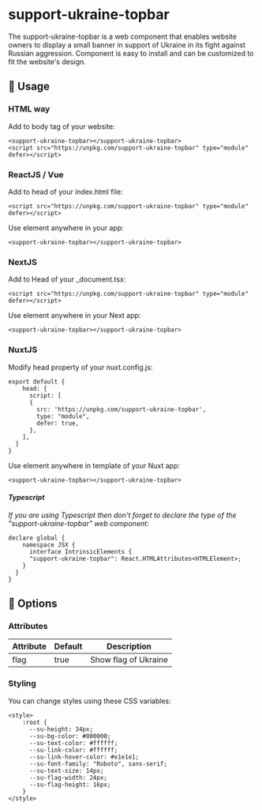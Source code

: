 # support-ukraine-topbar

The support-ukraine-topbar is a web component that enables website owners to display a small banner in support of Ukraine in its fight against Russian aggression. Component is easy to install and can be customized to fit the website's design.

## 📖 Usage

### HTML way

Add to body tag of your website:

    <support-ukraine-topbar></support-ukraine-topbar>
    <script src="https://unpkg.com/support-ukraine-topbar" type="module" defer></script>

### ReactJS / Vue

Add to head of your index.html file:

    <script src="https://unpkg.com/support-ukraine-topbar" type="module" defer></script>

Use element anywhere in your app:

    <support-ukraine-topbar></support-ukraine-topbar>

### NextJS

Add to Head of your \_document.tsx:

    <script src="https://unpkg.com/support-ukraine-topbar" type="module" defer></script>

Use element anywhere in your Next app:

    <support-ukraine-topbar></support-ukraine-topbar>

### NuxtJS

Modify head property of your nuxt.config.js:

    export default {
        head: {
          script: [
          {
            src: 'https://unpkg.com/support-ukraine-topbar',
            type: "module",
            defer: true,
          },
        ],
      ]
    }

Use element anywhere in template of your Nuxt app:

    <support-ukraine-topbar></support-ukraine-topbar>

#### _Typescript_

_If you are using Typescript then don't forget to declare the type of the "support-ukraine-topbar" web component:_

    declare global {
        namespace JSX {
          interface IntrinsicElements {
          "support-ukraine-topbar": React.HTMLAttributes<HTMLElement>;
        }
      }
    }

## 🌈 Options

### Attributes

| Attribute| Default | Description |
|--|--| -- |
| flag | true | Show flag of Ukraine |

### Styling

You can change styles using these CSS variables:

    <style>
        :root {
          --su-height: 34px;
          --su-bg-color: #000000;
          --su-text-color: #ffffff;
          --su-link-color: #ffffff;
          --su-link-hover-color: #e1e1e1;
          --su-font-family: "Roboto", sans-serif;
          --su-text-size: 14px;
          --su-flag-width: 24px;
          --su-flag-height: 16px;
        }
    </style>
